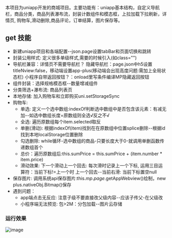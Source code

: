 本项目为uniapp开发的商城项目。主要功能有：uniapp基本结构，自定义导航栏，商品分类，商品列表瀑布流，封装计数组件和模态框，上拉加载下拉刷新，详情页, 购物车,滑动删除,商品评论，订单结算，图片保存等。
## get 技能
- 新建uniapp项目和各端配置--json.page设置tabBar和页面切换和跳转
- 封装公用样式: 定义很多单级样式,需要的时候引入(如class="")
- 导航栏兼容：详情页不需要导航栏？ 隐藏导航栏：page.json中h5设置titleNview:false，移动端设置app-plus(移动端会出现高度问题:需加上全局状态栏)
             小程序自带返回按钮？：onload里写条件编译MP隐藏返回按钮
- 组件封装：选择规格模态框--数量增减组件
- 分类筛选+瀑布流: 商品列表页
- 本地存储: 加入购物车和立即购买uni.setStorageSync
- 购物车: 
  - 单选: 定义一个选中数组:indexOf判断选中数组中是否包含该元素：有减无加--如选中数组长度=原数组则全选√反之不√  
  - 全选: 遍历原数组每个item.selected取反  
  - 单删(滑动): 根据indexOf(item)找到在在原数组中位置splice删除--根据id找到本地localStorage位置删除  
  - 勾选删除:  while循环-选中数组的商品-只要长度大于0-就调用单删函数传递数组首个  
  - 总价：遍历原数组后:this.sumPrice = this.sumPrice + (item.number * item.price)  
  - 滑动效果: 下一个滑动上一个回去: 每次滑时记录上一个下标, 运用三目运算符：当前下标!=上一个时 上一个回去--当前右滑:  当前下标置空null  
- 保存图片: 调用系统api保存图片:this.$mp.page.$getAppWebview()绘制，new plus.nativeObj.Bitmap()保存
- 遇到问题： 
  - app端点击无反应: 注意子级不要直接改父级内容--应该子传父-在父级改    
  - 小程序端无法预览: 包>2M：分包加载--图片云存储          
### 运行效果
![image](https://github.com/xingzhegudu123/uni-app-mall/tree/master/static/home.png)